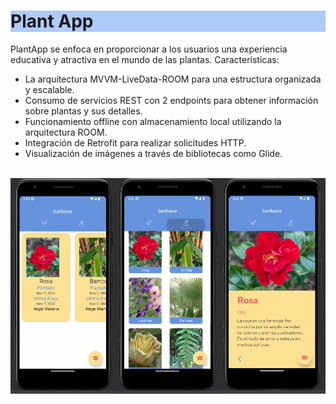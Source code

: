 
<h1 style="background-color:#ADCAF9;">Plant App</h1>

PlantApp se enfoca en proporcionar a los usuarios una experiencia educativa y atractiva en el mundo de las plantas.
Caracteristicas:

- La arquitectura MVVM-LiveData-ROOM para una estructura organizada y escalable.
- Consumo de servicios REST con 2 endpoints para obtener información sobre plantas y sus detalles.
- Funcionamiento offline con almacenamiento local utilizando la arquitectura ROOM.
- Integración de Retrofit para realizar solicitudes HTTP.
- Visualización de imágenes a través de bibliotecas como Glide.

<br>

<img src="https://github.com/ivette2021/PlantApp/raw/master/presentacion%20de%20fragment.png" >
